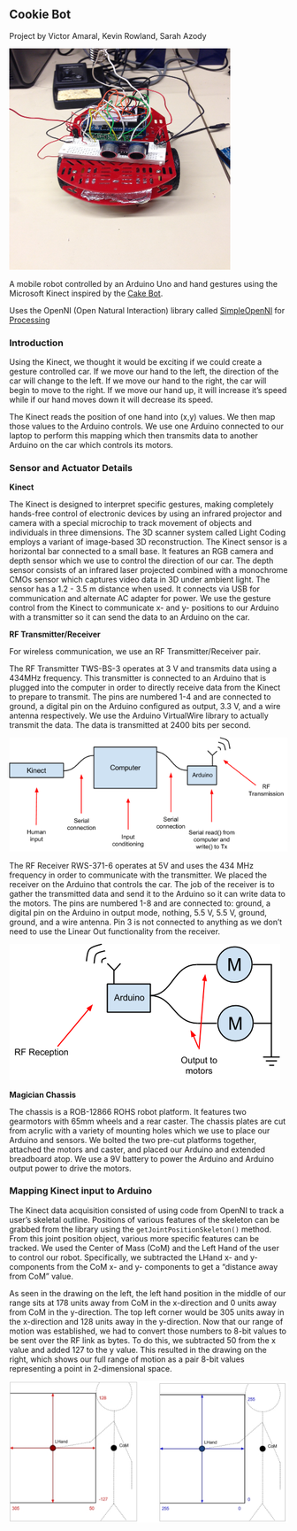 ## Cookie Bot

Project by Victor Amaral, Kevin Rowland, Sarah Azody

<img src="/img/bot.jpg" height=400 width=400/>

A mobile robot controlled by an Arduino Uno and hand gestures using the Microsoft Kinect inspired by the [Cake Bot](https://www.codeproject.com/articles/672336/cakerobot-a-csharp-arduino-kinect-robot-that-follo).

Uses the OpenNI (Open Natural Interaction) library called [SimpleOpenNI](https://code.google.com/archive/p/simple-openni/) for [Processing](http://playground.arduino.cc/Interfacing/Processing)

### Introduction

Using the Kinect, we thought it would be exciting if we could create a gesture controlled car. If we move our hand to the left, the direction of the car will change to the left. If we move our hand to the right, the car will begin to move to the right. If we move our hand up, it will increase it’s speed while if our hand moves down it will decrease its speed.

The Kinect reads the position of one hand into (x,y) values. We then map those values to the Arduino controls. We use one Arduino connected to our laptop to perform this mapping which then transmits data to another Arduino on the car which controls its motors.

### Sensor and Actuator Details

**Kinect**

The Kinect is designed to interpret specific gestures, making completely hands-free control of electronic devices by using an infrared projector and camera with a special microchip to track movement of objects and individuals in three dimensions. The 3D scanner system called Light Coding employs a variant of image-based 3D reconstruction. The Kinect sensor is a horizontal bar connected to a small base. It features an RGB camera and depth sensor which we use to control the direction of our car. The depth sensor consists of an infrared laser projected combined with a monochrome CMOs sensor which captures video data in 3D under ambient light. The sensor has a 1.2 - 3.5 m distance when used. It connects via USB for communication and alternate AC adapter for power. We use the gesture control from the Kinect to communicate x- and y- positions to our Arduino with a transmitter so it can send the data to an Arduino on the car. 

**RF Transmitter/Receiver**

For wireless communication, we use an RF Transmitter/Receiver pair. 

The RF Transmitter TWS-BS-3 operates at 3 V and transmits data using a 434MHz frequency. This transmitter is connected to an Arduino that is plugged into the computer in order to directly receive data from the Kinect to prepare to transmit. The pins are numbered 1-4 and are connected to ground, a digital pin on the Arduino configured as output, 3.3 V, and a wire antenna respectively. We use the Arduino VirtualWire library to actually transmit the data. The data is transmitted at 2400 bits per second.

![Alt text](https://github.com/vamaral1/cookie-bot/blob/master/img/transmitter.png) 

The RF Receiver RWS-371-6 operates at 5V and uses the 434 MHz frequency in order to communicate with the transmitter. We placed the receiver on the Arduino that controls the car. The job of the receiver is to gather the transmitted data and send it to the Arduino so it can write data to the motors. The pins are numbered 1-8 and are connected to: ground, a digital pin on the Arduino in output mode, nothing, 5.5 V, 5.5 V, ground, ground, and a wire antenna. Pin 3 is not connected to anything as we don’t need to use the Linear Out functionality from the receiver. 

![Alt text](https://github.com/vamaral1/cookie-bot/blob/master/img/receiver.png) 

**Magician Chassis**

The chassis is a ROB-12866 ROHS robot platform. It features two gearmotors with 65mm wheels and a rear caster. The chassis plates are cut from acrylic with a variety of mounting holes which we use to place our Arduino and sensors. We bolted the two pre-cut platforms together, attached the motors and caster, and placed our Arduino and extended breadboard atop. We use a 9V battery to power the Arduino and Arduino output power to drive the motors.

### Mapping Kinect input to Arduino

The Kinect data acquisition consisted of using code from OpenNI to track a user’s skeletal outline. Positions of various features of the skeleton can be grabbed from the library using the `getJointPositionSkeleton()` method. From this joint position object, various more specific features can be tracked. We used the Center of Mass (CoM) and the Left Hand of the user to control our robot. Specifically, we subtracted the LHand x- and y- components from the CoM x- and y- components to get a “distance away from CoM” value. 

As seen in the drawing on the left, the left hand position in the middle of our range sits at 178 units away from CoM in the x-direction and 0 units away from CoM in the y-direction. The top left corner would be 305 units away in the x-direction and 128 units away in the y-direction. Now that our range of motion was established, we had to convert those numbers to 8-bit values to be sent over the RF link as bytes. To do this, we subtracted 50 from the x value and added 127 to the y value. This resulted in the drawing on the right, which shows our full range of motion as a pair 8-bit values representing a point in 2-dimensional space.

![Alt text](https://github.com/vamaral1/cookie-bot/blob/master/img/mapping.jpg)
